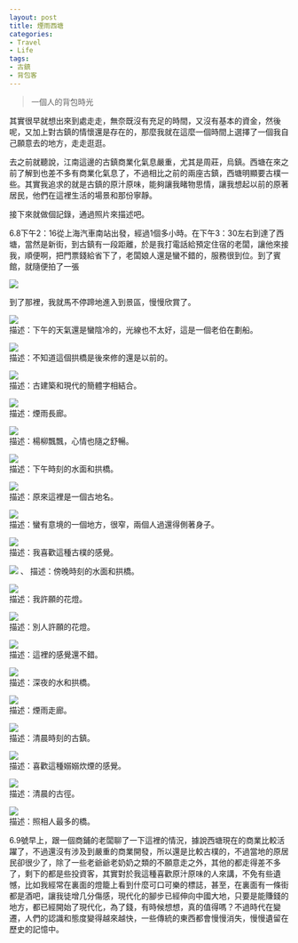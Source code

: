 ```yaml
---
layout: post
title: 煙雨西塘
categories:
- Travel
- Life
tags:
- 古鎮
- 背包客
---
```


> 一個人的背包時光  
  
其實很早就想出來到處走走，無奈既沒有充足的時間，又沒有基本的資金，然後呢，又加上對古鎮的情懷還是存在的，那麼我就在這麼一個時間上選擇了一個我自己願意去的地方，走走逛逛。  

去之前就聽說，江南這邊的古鎮商業化氣息嚴重，尤其是周莊，烏鎮。西塘在來之前了解到也差不多有商業化氣息了，不過相比之前的兩座古鎮，西塘明顯要古樸一些。其實我追求的就是古鎮的原汁原味，能夠讓我睹物思情，讓我想起以前的原著居民，他們在這裡生活的場景和那份寧靜。  

接下來就做個記錄，通過照片來描述吧。  

6.8下午2：16從上海汽車南站出發，經過1個多小時。在下午3：30左右到達了西塘，當然是新街，到古鎮有一段距離，於是我打電話給預定住宿的老闆，讓他來接我，順便啊，把門票錢給省下了，老闆娘人還是蠻不錯的，服務很到位。到了賓館，就隨便拍了一張  

![](https://ws1.sinaimg.cn/large/006tKfTcly1fisd3e4gecj30sg0iydgw.jpg)  

到了那裡，我就馬不停蹄地進入到景區，慢慢欣賞了。


![](https://ws2.sinaimg.cn/large/006tKfTcly1fisd3nwcjdj30sg0iy77w.jpg)  
描述：下午的天氣還是蠻陰冷的，光線也不太好，這是一個老伯在劃船。  


![](https://ws3.sinaimg.cn/large/006tKfTcly1fisd3t1iwkj30sg0iy41x.jpg)  
描述：不知道這個拱橋是後來修的還是以前的。  


![](https://ws2.sinaimg.cn/large/006tKfTcly1fisd3xdpfuj30sg0iytb9.jpg)  
描述：古建築和現代的簡體字相結合。  


![](https://ws2.sinaimg.cn/large/006tKfTcly1fisd40a874j30sg0iy764.jpg)  
描述：煙雨長廊。  


![](https://ws4.sinaimg.cn/large/006tKfTcly1fisd476tdoj30sg0iygoh.jpg)  
描述：楊柳飄飄，心情也隨之舒暢。  


![](https://ws3.sinaimg.cn/large/006tKfTcly1fisd4cczlwj30sg0iydjb.jpg)  
描述：下午時刻的水面和拱橋。  


![](https://ws4.sinaimg.cn/large/006tKfTcly1fisd4hdm77j30sg0iy76w.jpg)  
描述：原來這裡是一個古地名。  


![](https://ws1.sinaimg.cn/large/006tKfTcly1fisd4po0bjj30sg0iy78o.jpg)  
描述：蠻有意境的一個地方，很窄，兩個人過還得側著身子。  


![](https://ws1.sinaimg.cn/large/006tKfTcly1fisd4v0bmej30sg0iyq5t.jpg)  
描述：我喜歡這種古樸的感覺。  


![](https://ws3.sinaimg.cn/large/006tKfTcly1fisd4x0yovj30sg0iy78o.jpg)  、
描述：傍晚時刻的水面和拱橋。  


![](https://ws2.sinaimg.cn/large/006tKfTcly1fisd4y1lxgj30sg0iydfz.jpg)  
描述：我許願的花燈。  


![](https://ws1.sinaimg.cn/large/006tKfTcly1fisd4z26x7j30sg0iyt9a.jpg)  
描述：別人許願的花燈。  


![](https://ws4.sinaimg.cn/large/006tKfTcly1fisd53ctq5j30sg0iy0vg.jpg)  
描述：這裡的感覺還不錯。  


![](https://ws4.sinaimg.cn/large/006tKfTcly1fisd56gluzj30sg0iydi9.jpg)  
描述：深夜的水和拱橋。  


![](https://ws3.sinaimg.cn/large/006tKfTcly1fisd58p2ekj30sg0iymz5.jpg)  
描述：煙雨走廊。  


![](https://ws4.sinaimg.cn/large/006tKfTcly1fisd5dpan3j30sg0iyn01.jpg)  
描述：清晨時刻的古鎮。  


![](https://ws4.sinaimg.cn/large/006tKfTcly1fisd5ize3qj30sg0iy76k.jpg)  
描述：喜歡這種嫋嫋炊煙的感覺。  


![](https://ws2.sinaimg.cn/large/006tKfTcly1fisd5l82lij30sg0iy76k.jpg)  
描述：清晨的古徑。  


![](https://ws4.sinaimg.cn/large/006tKfTcly1fisd5qvsjoj30sg0iyq6h.jpg)  
描述：照相人最多的橋。  

6.9號早上，跟一個商鋪的老闆聊了一下這裡的情況，據說西塘現在的商業比較活躍了，不過還沒有涉及到嚴重的商業開發，所以還是比較古樸的，不過當地的原居民卻很少了，除了一些老爺爺老奶奶之類的不願意走之外，其他的都走得差不多了，剩下的都是些投資客，其實對於我這種喜歡原汁原味的人來講，不免有些遺憾，比如我經常在裏面的燈籠上看到什麼可口可樂的標誌，甚至，在裏面有一條街都是酒吧，讓我徒增几分傷感，現代化的腳步已經伸向中國大地，只要是能賺錢的地方，都已經開始了現代化，為了錢，有時候想想，真的值得嗎？不過時代在變遷，人們的認識和態度變得越來越快，一些傳統的東西都會慢慢消失，慢慢遺留在歷史的記憶中。  
